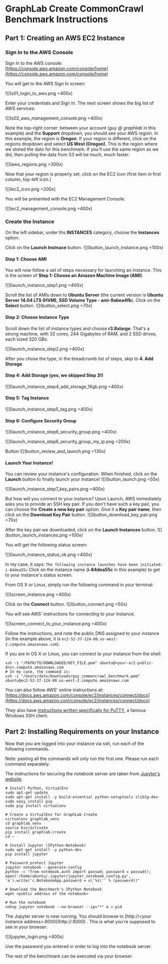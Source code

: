# GraphLab Create CommonCrawl Benchmark Instructions

## Part 1: Creating an AWS EC2 Instance

### Sign In to the AWS Console
Sign In to the AWS console: [https://console.aws.amazon.com/console/home](https://console.aws.amazon.com/console/home)

You will get to the AWS Sign In screen:

![](s01_login_to_aws.png =400x)

Enter your credentials and Sign In. The next screen shows the big list of AWS services:

![](s02_aws_management_console.png =400x)

Note the top-right corner: between your account (*guy @ graphlab* in this example) and the **Support** dropdown, you should see your AWS region. In this example, the region is **Oregon**. If your region is different, click on the regions dropdown and select **US West (Oregon)**. This is the region where we stored the dato for this benchmark. If you'll use the same region as we did, then pulling the data from S3 will be much, much faster.

![](aws_regions.png =300x)

Now that your region is properly set, click on the EC2 icon (first item in first column, top-left icon.)

![](ec2_icon.png =200x)

You will be presented with the EC2 Management Console.

![](ec2_management_console.png =400x)

### Create the Instance
On the left sidebar, under ths **INSTANCES** category, choose the **Instances** option.
Click on the **Launch Instnace** button. ![](button_launch_instance.png =100x)


#### Step 1: Choose AMI
You will now follow a set of steps necessary for launching an instance. This is the screen of **Step 1: Choose an Amazon Machine Image (AMI)**.![](launch_instance_step1.png =400x)
Scroll the list of AMIs down to **Ubuntu Server** (the current version is **Ubuntu Server 14.04 LTS (HVM), SSD Volume Type - ami-9abea4fb**). Click on the **Select** button. ![](button_select.png =70x)

#### Step 2: Choose Instance Type

Scroll down the list of instance types and choose **r3.8xlarge**. That's a strong machine, with 32 cores, 244 Gigabytes of RAM, and 2 SSD drives, each sized 320 GBs.

![](launch_instance_step2.png =400x)

After you chose the type, in the breadcrumb list of steps, skip to **4. Add Storage**.

#### Step 4: Add Storage (yes, we skipped Step 3!)

![](launch_instance_step4_add_storage_16gb.png =400x)

#### Step 5: Tag Instance![](launch_instance_step5_tag.png =400x)#### Step 6: Configure Security Group![](launch_instance_step6_security_group.png =400x)![](launch_instance_step6_security_group_my_ip.png =200x)

Button
![](button_review_and_launch.png =130x)

#### Launch Your Instance!

You can review your instance's configuration. When finished, click on the **Launch** button to finally launch your instance! ![](button_launch.png =50x)

![](launch_instance_step7_key_pairs.png =400x)

But how will you connect to your instance? Upon Launch, AWS immediately asks you to
provide an SSH key pair. If you don't have such a key pair, you can choose the
**Create a new key pair** option. Give it a **Key pair name**, then click on
the **Download Key Pair** button. ![](button_download_key_pair.png =70x)

After the key pair we downloaded, click on the **Launch Instances** button. ![](button_launch_instances.png =100x)
You will get the following status screen:

![](launch_instance_status_ok.png =400x)

In my case, it says:
```The following instance launches have been initiated: i-84dea55c```
Click on the instance name (**i-84dea55c** in this example) to get to your instance's status screen.

From OS X or Linux, simply run the following command in your terminal:

![](screen_instance.png =400x)Click on the **Connect** button. ![](button_connect.png =50x)You will see AWS' instructions for connecting to your instance.
![](screen_connect_to_your_instance.png =400x)

Follow the instructions, and note the public DNS assigned to your instance
(in the example above, it is ```ec2-52-37-124-80.us-west-2.compute.amazonaws.com```).

If you are in OS X or Linux, you can connect to your instance from the shell:

```
ssh -i "/PATH/TO/DOWNLOADED/KEY_FILE.pem" ubuntu@<your-ec2-public-dns>.compute.amazonaws.com
# In my case, the command is:
ssh -i "/Users/dato/Downloads/guy_commoncrawl_benchmark.pem" ubuntu@ec2-52-37-124-80.us-west-2.compute.amazonaws.com
```

You can also follow AWS' online instructions at: 
[https://docs.aws.amazon.com/console/ec2/instances/connect/docs](https://docs.aws.amazon.com/console/ec2/instances/connect/docs)

They also have [instructions written specifically for PuTTY](https://docs.aws.amazon.com/console/ec2/instances/connect/putty), a famous Windows SSH client.

## Part 2: Installing Requirements on your InstanceNow that you are logged into your instance via ssh, run each of the following commands.

Note: pasting all the commands will only run the first one.
Please run each command separately. 
The instructions for securing the notebook server are taken from [Jupyter's website](http://jupyter-notebook.readthedocs.org/en/latest/public_server.html).

```
# Install Python, VirtualEnv
sudo apt-get update
sudo apt-get install -y build-essential python-setuptools zlib1g-dev
sudo easy_install pip
sudo pip install virtualenv

# Create a VirtualEnv for GraphLab Create
virtualenv graphlab_venv
cd graphlab_venv
source bin/activate
pip install graphlab-create
cd ~

# Install Jupyter (IPython-Notebook)
sudo apt-get install -y python-dev
pip install jupyter

# Password protect Jupyter
jupyter notebook --generate-config
python -c "from notebook.auth import passwd; password = passwd(); open('/home/ubuntu/.jupyter/jupyter_notebook_config.py', 'a').write('c.NotebookApp.password = u\'%s\'' % (password))"

# Download the Benchmark's IPython Notebook
wget <public address of the notebook>

# Run the notebook
nohup jupyter notebook --no-browser --ip="*" & > pid
```
The Jupyter server is now running. You should browse to [http://\<your instance address\>:8000](http://<your instance address>:8000) .This is what you're supposed to see in your browser:
![](jupyter_login.png =400x) 
Use the password you entered in order to log into the notebook server.

The rest of the benchmark can be executed via your browser.